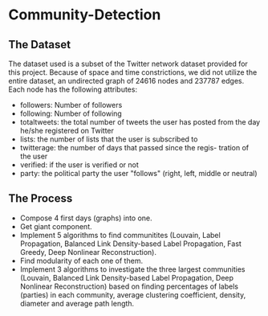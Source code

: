 # Community-Detection

## **The Dataset**
The dataset used is a subset of the Twitter network dataset provided
for this project. Because of space and time constrictions, we did
not utilize the entire dataset, an undirected graph of 24616 nodes
and 237787 edges. Each node has the following attributes:
* followers: Number of followers
* following: Number of following
* totaltweets: the total number of tweets the user has posted
from the day he/she registered on Twitter
* lists: the number of lists that the user is subscribed to
* twitterage: the number of days that passed since the regis-
tration of the user
* verified: if the user is verified or not
* party: the political party the user "follows" (right, left, middle
or neutral)

## **The Process**
* Compose 4 first days (graphs) into one.
* Get giant component.
* Implement 5 algorithms to find communitites (Louvain, Label Propagation, Balanced Link Density-based Label Propagation, Fast Greedy, Deep Nonlinear Reconstruction).
* Find modularity of each one of them.
* Implement 3 algorithms to investigate the three largest communities (Louvain, Balanced Link Density-based Label Propagation, Deep Nonlinear Reconstruction) based on finding percentages of labels (parties) in each community, average clustering coefficient, density, diameter and average path length.
